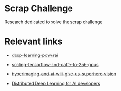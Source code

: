 Scrap Challenge
====
Research dedicated to solve the scrap challenge


Relevant links
====
* [deep-learning-powerai](https://developer.ibm.com/linuxonpower/deep-learning-powerai/)

* [scaling-tensorflow-and-caffe-to-256-gpus](https://www.ibm.com/blogs/systems/scaling-tensorflow-and-caffe-to-256-gpus/)

* [hyperimaging-and-ai-will-give-us-superhero-vision](https://www.ibm.com/blogs/research/2017/1/ibm-5-in-5-hyperimaging-and-ai-will-give-us-superhero-vision/)

* [Distributed Deep Learning for AI developers](https://www.youtube.com/watch?v=_iOZoipzxGo)
